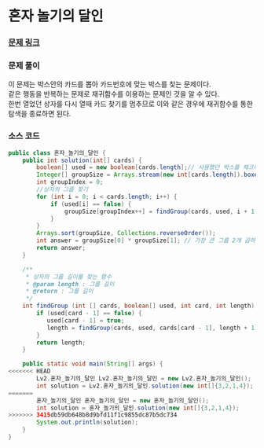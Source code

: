 # 혼자 놀기의 달인

### [문제 링크](https://school.programmers.co.kr/learn/courses/30/lessons/131130)

### 문제 풀이
이 문제는 박스안의 카드를 뽑아 카드번호에 맞는 박스를 찾는 문제이다.</br>
같은 행동을 반복하는 문제로 재귀함수를 이용하는 문제인 것을 알 수 있다. </br>
한번 열었던 상자를 다시 열때 카드 찾기를 멈추므로 이와 같은 경우에 재귀함수를 통한 탐색을 종료하면 된다. </br>


### 소스 코드
```java
public class 혼자_놀기의_달인 {
    public int solution(int[] cards) {
        boolean[] used = new boolean[cards.length];// 사용했던 박스를 체크하기 위한 배열
        Integer[] groupSize = Arrays.stream(new int[cards.length]).boxed().toArray(Integer[]::new); // group 의 크기를 갖는 배열
        int groupIndex = 0;
        //상자의 그룹 찾기
        for (int i = 0; i < cards.length; i++) {
            if (used[i] == false) {
                groupSize[groupIndex++] = findGroup(cards, used, i + 1, 0);
            }
        }
        Arrays.sort(groupSize, Collections.reverseOrder());
        int answer = groupSize[0] * groupSize[1]; // 가장 큰 그룹 2개 곱하기
        return answer;
    }

    /**
     * 상자의 그룹 길이를 찾는 함수
     * @param length : 그룹 길이
     * @return : 그룹 길이
     */
    int findGroup (int [] cards, boolean[] used, int card, int length) {
        if (used[card - 1] == false) {
           used[card - 1] = true;
           length = findGroup(cards, used, cards[card - 1], length + 1);
        }
        return length;
    }

    public static void main(String[] args) {
<<<<<<< HEAD
        Lv2.혼자_놀기의_달인 Lv2.혼자_놀기의_달인 = new Lv2.혼자_놀기의_달인();
        int solution = Lv2.혼자_놀기의_달인.solution(new int[]{3,2,1,4});
=======
        혼자_놀기의_달인 혼자_놀기의_달인 = new 혼자_놀기의_달인();
        int solution = 혼자_놀기의_달인.solution(new int[]{3,2,1,4});
>>>>>>> 3415db59db648b8d9bfd11f1c9855dc87b5dc734
        System.out.println(solution);
    }
}

```